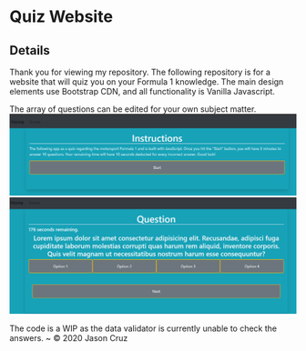 # Quiz Website

## Details

Thank you for viewing my repository. The following repository is for a website that will quiz you on your Formula 1 knowledge. The main design elements use Bootstrap CDN, and all functionality is Vanilla Javascript.

The array of questions can be edited for your own subject matter.
![Start Block](Assets/startScreen.PNG)
![Main Body](Assets/quesPageTimer.PNG)

The code is a WIP as the data validator is currently unable to check the answers.
~
© 2020 Jason Cruz
